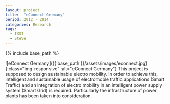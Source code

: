 ```yaml
---
layout: project
title:  "eConnect Germany"
period: 2012 - 2014
categories: Research
tags:
  - IXSI
  - SteVe
---
```


{% include base_path %}

![eConnect Germany]({{ base_path }}/assets/images/econnect.jpg){:class="img-responsive" :alt="eConnect Germany"}
This project is supposed to design sustainable electro mobility.
In order to achieve this, intelligent and sustainable usage of electromoble traffic applications (Smart Traffic) and an integration of electro mobility in an intelligent power supply system (Smart Grid) is required.
Particullarly the infrastructure of power plants has been taken into consideration.